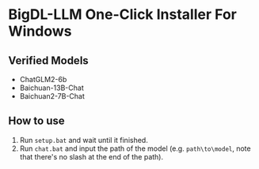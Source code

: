 # BigDL-LLM One-Click Installer For Windows

## Verified Models

- ChatGLM2-6b
- Baichuan-13B-Chat
- Baichuan2-7B-Chat

## How to use

1. Run `setup.bat` and wait until it finished.
2. Run `chat.bat` and input the path of the model (e.g. `path\to\model`, note that there's no slash at the end of the path).
